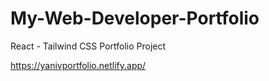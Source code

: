 # My-Web-Developer-Portfolio
 React - Tailwind CSS Portfolio Project

https://yanivportfolio.netlify.app/
